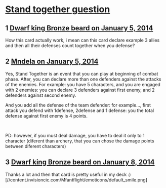 # [Stand together guestion](https://community.fantasyflightgames.com/topic/96339-stand-together-guestion/)

## 1 [Dwarf king Bronze beard on January 5, 2014](https://community.fantasyflightgames.com/topic/96339-stand-together-guestion/?do=findComment&comment=945979)

How this card actually work, i mean can this card declare example 3 allies and then all their defenses count together when you defense?

## 2 [Mndela on January 5, 2014](https://community.fantasyflightgames.com/topic/96339-stand-together-guestion/?do=findComment&comment=945985)

Yes, Stand Together is an event that you can play at beginning of combat phase. After, you can declare more than one defenders against the attacks of the enemies. For example: you have 5 characters, and you are engaged with 2 enemies: you can declare 3 defenders against first enemy, and 2 defenders against second enemy.

And you add all the defense of the team defender: for example..., first attack you defend with 1defense, 2defense and 1 defense: you the total defense against first enemy is 4 points.

 

PD: however, if you must deal damage, you have to deal it only to 1 character (diferent than archery, that you can chose the damage points between diferent characters)

## 3 [Dwarf king Bronze beard on January 8, 2014](https://community.fantasyflightgames.com/topic/96339-stand-together-guestion/?do=findComment&comment=948931)

Thanks a lot and then that card is pretty useful in my deck :) [//content.invisioncic.com/Mfantflight/emoticons/default_smile.png]

